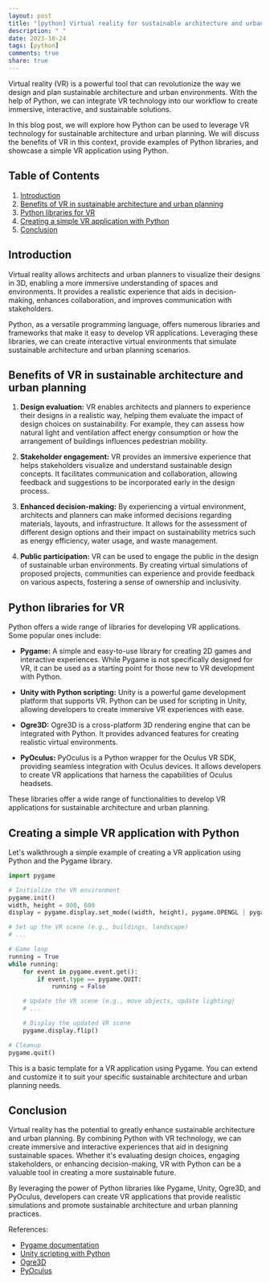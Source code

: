 ```yaml
---
layout: post
title: "[python] Virtual reality for sustainable architecture and urban planning with Python"
description: " "
date: 2023-10-24
tags: [python]
comments: true
share: true
---
```


Virtual reality (VR) is a powerful tool that can revolutionize the way we design and plan sustainable architecture and urban environments. With the help of Python, we can integrate VR technology into our workflow to create immersive, interactive, and sustainable solutions.

In this blog post, we will explore how Python can be used to leverage VR technology for sustainable architecture and urban planning. We will discuss the benefits of VR in this context, provide examples of Python libraries, and showcase a simple VR application using Python.

## Table of Contents

1. [Introduction](#introduction)
2. [Benefits of VR in sustainable architecture and urban planning](#benefits-of-vr)
3. [Python libraries for VR](#python-libraries)
4. [Creating a simple VR application with Python](#simple-vr-application)
5. [Conclusion](#conclusion)

## Introduction <a name="introduction"></a>

Virtual reality allows architects and urban planners to visualize their designs in 3D, enabling a more immersive understanding of spaces and environments. It provides a realistic experience that aids in decision-making, enhances collaboration, and improves communication with stakeholders.

Python, as a versatile programming language, offers numerous libraries and frameworks that make it easy to develop VR applications. Leveraging these libraries, we can create interactive virtual environments that simulate sustainable architecture and urban planning scenarios.

## Benefits of VR in sustainable architecture and urban planning <a name="benefits-of-vr"></a>

1. **Design evaluation:** VR enables architects and planners to experience their designs in a realistic way, helping them evaluate the impact of design choices on sustainability. For example, they can assess how natural light and ventilation affect energy consumption or how the arrangement of buildings influences pedestrian mobility.

2. **Stakeholder engagement:** VR provides an immersive experience that helps stakeholders visualize and understand sustainable design concepts. It facilitates communication and collaboration, allowing feedback and suggestions to be incorporated early in the design process.

3. **Enhanced decision-making:** By experiencing a virtual environment, architects and planners can make informed decisions regarding materials, layouts, and infrastructure. It allows for the assessment of different design options and their impact on sustainability metrics such as energy efficiency, water usage, and waste management.

4. **Public participation:** VR can be used to engage the public in the design of sustainable urban environments. By creating virtual simulations of proposed projects, communities can experience and provide feedback on various aspects, fostering a sense of ownership and inclusivity.

## Python libraries for VR <a name="python-libraries"></a>

Python offers a wide range of libraries for developing VR applications. Some popular ones include:

- **Pygame:** A simple and easy-to-use library for creating 2D games and interactive experiences. While Pygame is not specifically designed for VR, it can be used as a starting point for those new to VR development with Python.

- **Unity with Python scripting:** Unity is a powerful game development platform that supports VR. Python can be used for scripting in Unity, allowing developers to create immersive VR experiences with ease.

- **Ogre3D:** Ogre3D is a cross-platform 3D rendering engine that can be integrated with Python. It provides advanced features for creating realistic virtual environments.

- **PyOculus:** PyOculus is a Python wrapper for the Oculus VR SDK, providing seamless integration with Oculus devices. It allows developers to create VR applications that harness the capabilities of Oculus headsets.

These libraries offer a wide range of functionalities to develop VR applications for sustainable architecture and urban planning.

## Creating a simple VR application with Python <a name="simple-vr-application"></a>

Let's walkthrough a simple example of creating a VR application using Python and the Pygame library.

```python
import pygame

# Initialize the VR environment
pygame.init()
width, height = 800, 600
display = pygame.display.set_mode((width, height), pygame.OPENGL | pygame.DOUBLEBUF)

# Set up the VR scene (e.g., buildings, landscape)
# ...

# Game loop
running = True
while running:
    for event in pygame.event.get():
        if event.type == pygame.QUIT:
            running = False

    # Update the VR scene (e.g., move objects, update lighting)
    # ...

    # Display the updated VR scene
    pygame.display.flip()

# Cleanup
pygame.quit()
```

This is a basic template for a VR application using Pygame. You can extend and customize it to suit your specific sustainable architecture and urban planning needs.

## Conclusion <a name="conclusion"></a>

Virtual reality has the potential to greatly enhance sustainable architecture and urban planning. By combining Python with VR technology, we can create immersive and interactive experiences that aid in designing sustainable spaces. Whether it's evaluating design choices, engaging stakeholders, or enhancing decision-making, VR with Python can be a valuable tool in creating a more sustainable future.

By leveraging the power of Python libraries like Pygame, Unity, Ogre3D, and PyOculus, developers can create VR applications that provide realistic simulations and promote sustainable architecture and urban planning practices.

References:
- [Pygame documentation](https://www.pygame.org/docs/)
- [Unity scripting with Python](https://docs.unity3d.com/Manual/ScriptingWithPython.html)
- [Ogre3D](https://www.ogre3d.org/)
- [PyOculus](https://pypi.org/project/pyoculus/)